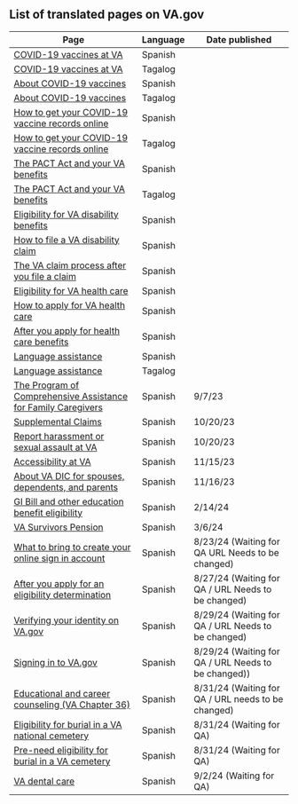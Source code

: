 ## List of translated pages on VA.gov
| **Page** | **Language** | **Date published** | 
| --- | --- | --- |
| [COVID-19 vaccines at VA](https://www.va.gov/health-care/covid-19-vaccine-esp/) | Spanish | |
| [COVID-19 vaccines at VA](https://www.va.gov/health-care/covid-19-vaccine-tag/) | Tagalog | |
| [About COVID-19 vaccines](https://www.va.gov/health-care/covid-19-vaccine-esp/about-covid-19-vaccine-esp/) | Spanish | |
| [About COVID-19 vaccines](https://www.va.gov/health-care/covid-19-vaccine-esp/about-covid-19-vaccine-tag/) | Tagalog | |
| [How to get your COVID-19 vaccine records online](https://www.va.gov/health-care/covid-19-vaccine-esp/vaccine-record-esp/) | Spanish | |
| [How to get your COVID-19 vaccine records online](https://www.va.gov/health-care/covid-19-vaccine-esp/vaccine-record-tag/) | Tagalog | |
| [The PACT Act and your VA benefits](https://www.va.gov/resources/the-pact-act-and-your-va-benefits-esp/) | Spanish | |
| [The PACT Act and your VA benefits](https://www.va.gov/resources/the-pact-act-and-your-va-benefits-tag/) | Tagalog | |
| [Eligibility for VA disability benefits](https://www.va.gov/disability/eligibility-esp/) | Spanish | |
| [How to file a VA disability claim](https://www.va.gov/disability/how-to-file-claim-esp/) | Spanish | |
| [The VA claim process after you file a claim](https://www.va.gov/disability/after-you-file-claim-esp/) | Spanish | |
| [Eligibility for VA health care](https://www.va.gov/health-care/eligibility-esp/) | Spanish | |
| [How to apply for VA health care](https://www.va.gov/health-care/how-to-apply-esp/) | Spanish | |
| [After you apply for health care benefits](https://www.va.gov/health-care/after-you-apply-esp/) | Spanish | |
| [Language assistance](https://www.va.gov/asistencia-y-recursos-en-espanol/) | Spanish | |
| [Language assistance](https://www.va.gov/tagalog-wika-mapagkukunan-at-tulong/) | Tagalog | |
| [The Program of Comprehensive Assistance for Family Caregivers](https://www.va.gov/family-member-benefits/comprehensive-assistance-for-family-caregivers-esp/) | Spanish | 9/7/23 |
| [Supplemental Claims](https://www.va.gov/decision-reviews/supplemental-claim-esp/) | Spanish | 10/20/23 |
| [Report harassment or sexual assault at VA](https://www.va.gov/report-harassment-esp/) | Spanish | 10/20/23 | 
| [Accessibility at VA](https://www.va.gov/accessibility-at-va-esp) | Spanish | 11/15/23 | 
| [About VA DIC for spouses, dependents, and parents](https://www.va.gov/disability/dependency-indemnity-compensation-esp/) | Spanish | 11/16/23 | 
| [GI Bill and other education benefit eligibility](https://www.va.gov/education/eligibility-esp/) | Spanish | 2/14/24 |
| [VA Survivors Pension](https://www.va.gov/pension/survivors-pension-esp) | Spanish | 3/6/24 |
| [What to bring to create your online sign in account](https://www.va.gov/resources/que-traer-para-crear-su-cuenta-de-inicio-de-sesion-en-linea/) | Spanish | 8/23/24 (Waiting for QA URL Needs to be changed)
| [After you apply for an eligibility determination](https://www.va.gov/despues-de-solicitar-una-determinacion-de-elegibilidad/) | Spanish | 8/27/24 (Waiting for QA / URL Needs to be changed)
| [Verifying your identity on VA.gov](https://www.va.gov/resources/verificacion-de-su-identidad-en-vagov/) | Spanish | 8/29/24 (Waiting for QA / URL Needs to be changed)
| [Signing in to VA.gov](https://www.va.gov/resources/iniciar-sesion-en-vagov/) | Spanish | 8/29/24 (Waiting for QA / URL Needs to be changed))
| [Educational and career counseling (VA Chapter 36)](https://www.va.gov/asesoramiento-educativo-y-profesional-capitulo-36-de-va) | Spanish | 8/31/24 (Waiting for QA / URL needs to be changed)
| [Eligibility for burial in a VA national cemetery](https://www.va.gov/burials-memorials/eligibility-esp/) | Spanish | 8/31/24 (Waiting for QA)
| [Pre-need eligibility for burial in a VA cemetery](https://www.va.gov/burials-memorials/pre-need-eligibility-esp/) | Spanish | 8/31/24 (Waiting for QA)
| [VA dental care](https://www.va.gov/health-care/about-va-health-benefits/dental-care-esp) | Spanish | 9/2/24 (Waiting for QA) 

